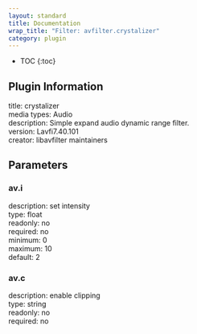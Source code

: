 ```yaml
---
layout: standard
title: Documentation
wrap_title: "Filter: avfilter.crystalizer"
category: plugin
---
```

* TOC
{:toc}

## Plugin Information

title: crystalizer  
media types:
Audio  
description: Simple expand audio dynamic range filter.  
version: Lavfi7.40.101  
creator: libavfilter maintainers  

## Parameters

### av.i

  
description:
set intensity  
type: float  
readonly: no  
required: no  
minimum: 0  
maximum: 10  
default: 2  

### av.c

  
description:
enable clipping  
type: string  
readonly: no  
required: no  

